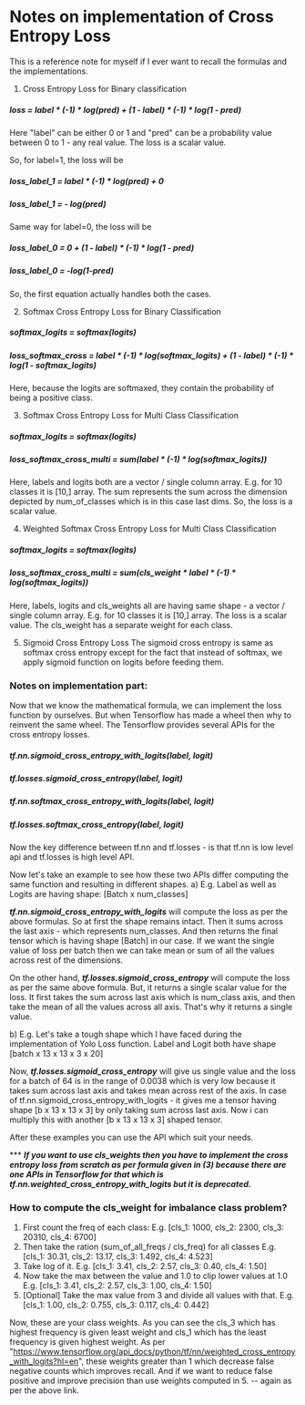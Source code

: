 # Notes on implementation of Cross Entropy Loss

This is a reference note for myself if I ever want to recall the formulas and the implementations.


1) Cross Entropy Loss for Binary classification

##### ___loss = label * (-1) * log(pred) + (1 - label) * (-1) * log(1 - pred)___

Here "label" can be either 0 or 1 and "pred" can be a probability value between 0 to 1 - any real value. The loss is a scalar value.

So, for label=1, the loss will be
##### ___loss_label_1 = label * (-1) * log(pred) + 0___
##### ___loss_label_1 = - log(pred)___

Same way for label=0, the loss will be
##### ___loss_label_0 = 0 + (1 - label) * (-1) * log(1 - pred)___
##### ___loss_label_0 = -log(1-pred)___

So, the first equation actually handles both the cases.


2) Softmax Cross Entropy Loss for Binary Classification

##### ___softmax_logits = softmax(logits)___
##### ___loss_softmax_cross = label * (-1) * log(softmax_logits) + (1 - label) * (-1) * log(1 - softmax_logits)___

Here, because the logits are softmaxed, they contain the probability of being a positive class.


3) Softmax Cross Entropy Loss for Multi Class Classification
##### ___softmax_logits = softmax(logits)___
##### ___loss_softmax_cross_multi = sum(label * (-1) * log(softmax_logits))___

Here, labels and logits both are a vector / single column array. E.g. for 10 classes it is [10,] array.
The sum represents the sum across the dimension depicted by num_of_classes which is in this case last dims. So, the loss is a scalar value.


4) Weighted Softmax Cross Entropy Loss for Multi Class Classification
##### ___softmax_logits = softmax(logits)___
##### ___loss_softmax_cross_multi = sum(cls_weight * label * (-1) * log(softmax_logits))___

Here, labels, logits and cls_weights all are having same shape - a vector / single column array. E.g. for 10 classes it is [10,] array.
The loss is a scalar value.
The cls_weight has a separate weight for each class.


5) Sigmoid Cross Entropy Loss
The sigmoid cross entropy is same as softmax cross entropy except for the fact that instead of softmax, we apply sigmoid function on logits before feeding them.



### Notes on implementation part:
Now that we know the mathematical formula, we can implement the loss function by ourselves.
But when Tensorflow has made a wheel then why to reinvent the same wheel.
The Tensorflow provides several APIs for the cross entropy losses.

##### ___tf.nn.sigmoid_cross_entropy_with_logits(label, logit)___
##### ___tf.losses.sigmoid_cross_entropy(label, logit)___
##### ___tf.nn.softmax_cross_entropy_with_logits(label, logit)___
##### ___tf.losses.softmax_cross_entropy(label, logit)___

Now the key difference between tf.nn and tf.losses - is that tf.nn is low level api and tf.losses is high level API.

Now let's take an example to see how these two APIs differ computing the same function and resulting in different shapes.
a) E.g. Label as well as Logits are having shape: [Batch x num_classes] 

___tf.nn.sigmoid_cross_entropy_with_logits___ will compute the loss as per the above formulas. So at first the shape remains intact. Then it sums across the last axis - which represents num_classes. And then returns the final tensor which is having shape [Batch] in our case. If we want the single value of loss per batch then we can take mean or sum of all the values across rest of the dimensions.

On the other hand, ___tf.losses.sigmoid_cross_entropy___ will compute the loss as per the same above formula. But, it returns a single scalar value for the loss. It first takes the sum across last axis which is num_class axis, and then take the mean of all the values across all axis. That's why it returns a single value.

b) E.g. Let's take a tough shape which I have faced during the implementation of Yolo Loss function.
Label and Logit both have shape [batch x 13 x 13 x 3 x 20]

Now, ___tf.losses.sigmoid_cross_entropy___ will give us single value and the loss for a batch of 64 is in the range of 0.0038 which is very low because it takes sum across last axis and takes mean across rest of the axis.
In case of tf.nn.sigmoid_cross_entropy_with_logits - it gives me a tensor having shape [b x 13 x 13 x 3] by only taking sum across last axis. Now i can multiply this with another [b x 13 x 13 x 3] shaped tensor.


After these examples you can use the API which suit your needs.


*** ___If you want to use cls_weights then you have to implement the cross entropy loss from scratch as per formula given in (3) because there are one APIs in Tensorflow for that which is tf.nn.weighted_cross_entropy_with_logits but it is deprecated.___





### How to compute the cls_weight for imbalance class problem?


1. First count the freq of each class:
	E.g. [cls_1: 1000, cls_2: 2300, cls_3: 20310, cls_4: 6700]
2. Then take the ration (sum_of_all_freqs / cls_freq) for all classes
	E.g. [cls_1: 30.31, cls_2: 13.17, cls_3: 1.492, cls_4: 4.523]
3. Take log of it.
	E.g. [cls_1: 3.41, cls_2: 2.57, cls_3: 0.40, cls_4: 1.50]
4. Now take the max between the value and 1.0 to clip lower values at 1.0
	E.g. [cls_1: 3.41, cls_2: 2.57, cls_3: 1.00, cls_4: 1.50]
5. [Optional] Take the max value from 3 and divide all values with that.
	E.g. [cls_1: 1.00, cls_2: 0.755, cls_3: 0.117, cls_4: 0.442]

Now, these are your class weights. As you can see the cls_3 which has highest frequency is given least weight and cls_1 which has the least frequency is given highest weight.
As per "https://www.tensorflow.org/api_docs/python/tf/nn/weighted_cross_entropy_with_logits?hl=en", these weights greater than 1 which decrease false negative counts which improves recall.
And if we want to reduce false positive and improve precision than use weights computed in 5. -- again as per the above link.

